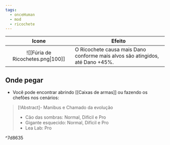 ```yaml
---
tags:
  - onceHuman
  - mod
  - ricochete
---
```


|              Icone              | Efeito                                                       |
| :-----------------------------: | ------------------------------------------------------------ |
| ![[Fúria de Ricochetes.png\|100]] | O Ricochete causa mais Dano conforme mais alvos são atingidos, até Dano +45%. |

## Onde pegar

- Você pode encontrar abrindo [[Caixas de armas]] ou fazendo os chefões nos cenários:

> [!Abstract]- Manibus e Chamado da evolução
> - Cão das sombras: Normal, Difícil e Pro
> - Gigante esquecido: Normal, Difícil e Pro
> - Lea Lab: Pro

^7d8635

